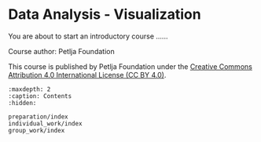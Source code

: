 ﻿---
status: exclude
alias: cocreate_Computer-System-Structure_cro
lang: sr-Latn
short_description: Građa računala – dijelovi računala i programska oprema
long_description: >
    <p>U ovom kursu ćeš naučiti prepoznati i razumjeti osnovne dijelove računala. Kroz praktične zadatke izrađivat ćeš mentalne mape, analizirati različite računalne konfiguracije i u timu odabrati optimalni prijenosni računalni model za određene potrebe. Razvijat ćeš vještine timske suradnje, argumentacije odabira i izradu prezentacija na zanimljiv i kreativan način.</p>
    <p>
    <a rel="license" href="https://creativecommons.org/licenses/by/4.0/deed.sr_LATN">
    <img alt="Creative Commons License" style="border-width:0" src="https://i.creativecommons.org/l/by/4.0/88x31.png"></a>
    <br>This course was published by Petlja Foundation under the <a rel="license" href="https://creativecommons.org/licenses/by/4.0/deed.sr_LATN">Creative Commons Attribution 4.0 International License (CC BY 4.0)</a>.
    </p>
will_learn:
    - Prepoznavanje osnovnih dijelove računala i njihovih funkcija.
    - Razlikovanje vrste programske opreme.
    - Analiziranje i uspoređivanje konfiguracije računala.
    - Obrazlaganje izbora računala za osobne potrebe.
    - Sudjelovanje u timskom rješavanju problemskog zadatka.

needed: 
    - A personal computer
useful:
    - Python 3.12 documentation: https://docs.python.org/3.12/
---

# Data Analysis - Visualization

You are about to start an introductory course ......

Course author: Petlja Foundation

This course is published by Petlja Foundation under the
[Creative Commons Attribution 4.0 International License (CC BY 4.0)](https://creativecommons.org/licenses/by/4.0/deed.sr_LATN).


```{toctree}
:maxdepth: 2
:caption: Contents
:hidden:

preparation/index
individual_work/index
group_work/index

